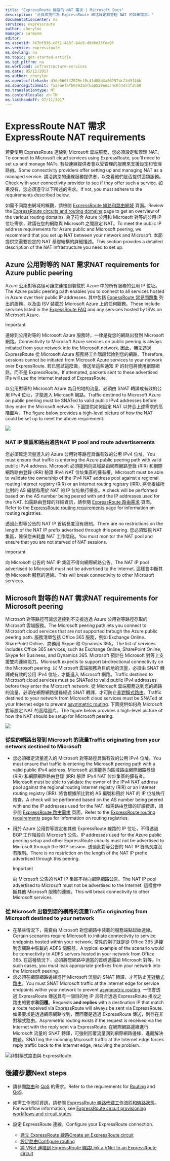 ```yaml
---
title: "ExpressRoute 線路的 NAT 需求 | Microsoft Docs"
description: "此頁面提供為 ExpressRoute 線路設定和管理 NAT 的詳細需求。"
documentationcenter: na
services: expressroute
author: cherylmc
manager: carmonm
editor: 
ms.assetid: 867bf936-c851-485f-84c8-d8d6e33fee9f
ms.service: expressroute
ms.devlang: na
ms.topic: get-started-article
ms.tgt_pltfrm: na
ms.workload: infrastructure-services
ms.date: 05/12/2017
ms.author: cherylmc
ms.openlocfilehash: d3de566ff2825ef0c41d88d4a86157dc23d9f46b
ms.sourcegitcommit: f537befafb079256fba0529ee554c034d73f36b0
ms.translationtype: MT
ms.contentlocale: zh-TW
ms.lasthandoff: 07/11/2017
---
```

# <a name="expressroute-nat-requirements"></a><span data-ttu-id="6a126-103">ExpressRoute NAT 需求</span><span class="sxs-lookup"><span data-stu-id="6a126-103">ExpressRoute NAT requirements</span></span>
<span data-ttu-id="6a126-104">若要使用 ExpressRoute 連線到 Microsoft 雲端服務，您必須設定和管理 NAT。</span><span class="sxs-lookup"><span data-stu-id="6a126-104">To connect to Microsoft cloud services using ExpressRoute, you’ll need to set up and manage NATs.</span></span> <span data-ttu-id="6a126-105">有些連線提供者會以受管理的服務來支援設定和管理路由。</span><span class="sxs-lookup"><span data-stu-id="6a126-105">Some connectivity providers offer setting up and managing NAT as a managed service.</span></span> <span data-ttu-id="6a126-106">請洽詢您的連線服務提供者，以查看他們是否提供這類服務。</span><span class="sxs-lookup"><span data-stu-id="6a126-106">Check with your connectivity provider to see if they offer such a service.</span></span> <span data-ttu-id="6a126-107">如果沒有，您必須遵守以下所述的需求。</span><span class="sxs-lookup"><span data-stu-id="6a126-107">If not, you must adhere to the requirements described below.</span></span> 

<span data-ttu-id="6a126-108">如需不同路由網域的概觀，請檢閱 [ExpressRoute 線路和路由網域](expressroute-circuit-peerings.md) 頁面。</span><span class="sxs-lookup"><span data-stu-id="6a126-108">Review the [ExpressRoute circuits and routing domains](expressroute-circuit-peerings.md) page to get an overview of the various routing domains.</span></span> <span data-ttu-id="6a126-109">為了符合 Azure 公用和 Microsoft 對等的公用 IP 位址需求，建議在您的網路與 Microsoft 之間設定 NAT。</span><span class="sxs-lookup"><span data-stu-id="6a126-109">To meet the public IP address requirements for Azure public and Microsoft peering, we recommend that you set up NAT between your network and Microsoft.</span></span> <span data-ttu-id="6a126-110">本節提供您需要設定的 NAT 基礎結構的詳細描述。</span><span class="sxs-lookup"><span data-stu-id="6a126-110">This section provides a detailed description of the NAT infrastructure you need to set up.</span></span>

## <a name="nat-requirements-for-azure-public-peering"></a><span data-ttu-id="6a126-111">Azure 公用對等的 NAT 需求</span><span class="sxs-lookup"><span data-stu-id="6a126-111">NAT requirements for Azure public peering</span></span>
<span data-ttu-id="6a126-112">Azure 公用對等路徑可讓您連接到裝載於 Azure 中的所有服務的公用 IP 位址。</span><span class="sxs-lookup"><span data-stu-id="6a126-112">The Azure public peering path enables you to connect to all services hosted in Azure over their public IP addresses.</span></span> <span data-ttu-id="6a126-113">其中包括 [ExpessRoute 常見問題集](expressroute-faqs.md) 列出的服務，以及由 ISV 裝載於 Microsoft Azure 上的任何服務。</span><span class="sxs-lookup"><span data-stu-id="6a126-113">These include services listed in the [ExpessRoute FAQ](expressroute-faqs.md) and any services hosted by ISVs on Microsoft Azure.</span></span> 

> [!IMPORTANT]
> <span data-ttu-id="6a126-114">連線到公用對等的 Microsoft Azure 服務時，一律是從您的網路出發到 Microsoft 網路。</span><span class="sxs-lookup"><span data-stu-id="6a126-114">Connectivity to Microsoft Azure services on public peering is always initiated from your network into the Microsoft network.</span></span> <span data-ttu-id="6a126-115">因此，無法透過 ExpressRoute 從 Microsoft Azure 服務將工作階段起始到您的網路。</span><span class="sxs-lookup"><span data-stu-id="6a126-115">Therefore, sessions cannot be initiated from Microsoft Azure services to your network over ExpressRoute.</span></span> <span data-ttu-id="6a126-116">若已嘗試這麼做，傳送至這些通知 IP 的封包將使用網際網路，而不是 ExpressRoute。</span><span class="sxs-lookup"><span data-stu-id="6a126-116">If attempted, packets sent to these advertised IPs will use the internet instead of ExpressRoute.</span></span>
> 

<span data-ttu-id="6a126-117">以公用對等的 Microsoft Azure 為目的地的流量，必須由 SNAT 轉譯成有效的公用 IPv4 位址，才能進入 Microsoft 網路。</span><span class="sxs-lookup"><span data-stu-id="6a126-117">Traffic destined to Microsoft Azure on public peering must be SNATed to valid public IPv4 addresses before they enter the Microsoft network.</span></span> <span data-ttu-id="6a126-118">下圖提供如何設定 NAT 以符合上述需求的高階圖片。</span><span class="sxs-lookup"><span data-stu-id="6a126-118">The figure below provides a high-level picture of how the NAT could be set up to meet the above requirement.</span></span>

![](./media/expressroute-nat/expressroute-nat-azure-public.png) 

### <a name="nat-ip-pool-and-route-advertisements"></a><span data-ttu-id="6a126-119">NAT IP 集區和路由通告</span><span class="sxs-lookup"><span data-stu-id="6a126-119">NAT IP pool and route advertisements</span></span>
<span data-ttu-id="6a126-120">您必須確定流量進入的 Azure 公用對等路徑具備有效的公用 IPv4 位址。</span><span class="sxs-lookup"><span data-stu-id="6a126-120">You must ensure that traffic is entering the Azure public peering path with valid public IPv4 address.</span></span> <span data-ttu-id="6a126-121">Microsoft 必須能夠向區域路由網際網路登錄 (RIR) 和網際網路路由登錄 (IRR) 驗證 IPv4 NAT 位址集區的擁有權。</span><span class="sxs-lookup"><span data-stu-id="6a126-121">Microsoft must be able to validate the ownership of the IPv4 NAT address pool against a regional routing Internet registry (RIR) or an Internet routing registry (IRR).</span></span> <span data-ttu-id="6a126-122">將會根據所比對的 AS 編號和用於 NAT 的 IP 位址執行檢查。</span><span class="sxs-lookup"><span data-stu-id="6a126-122">A check will be performed based on the AS number being peered with and the IP addresses used for the NAT.</span></span> <span data-ttu-id="6a126-123">如需路由登錄的詳細資訊，請參閱 [ExpressRoute 路由需求](expressroute-routing.md) 頁面。</span><span class="sxs-lookup"><span data-stu-id="6a126-123">Refer to the [ExpressRoute routing requirements](expressroute-routing.md) page for information on routing registries.</span></span>

<span data-ttu-id="6a126-124">透過此對等公告的 NAT IP 首碼長度沒有限制。</span><span class="sxs-lookup"><span data-stu-id="6a126-124">There are no restrictions on the length of the NAT IP prefix advertised through this peering.</span></span> <span data-ttu-id="6a126-125">您必須監視 NAT 集區，確保您未耗盡 NAT 工作階段。</span><span class="sxs-lookup"><span data-stu-id="6a126-125">You must monitor the NAT pool and ensure that you are not starved of NAT sessions.</span></span>

> [!IMPORTANT]
> <span data-ttu-id="6a126-126">向 Microsoft 公告的 NAT IP 集區不得向網際網路公告。</span><span class="sxs-lookup"><span data-stu-id="6a126-126">The NAT IP pool advertised to Microsoft must not be advertised to the Internet.</span></span> <span data-ttu-id="6a126-127">這樣會中斷其他 Microsoft 服務的連線。</span><span class="sxs-lookup"><span data-stu-id="6a126-127">This will break connectivity to other Microsoft services.</span></span>
> 
> 

## <a name="nat-requirements-for-microsoft-peering"></a><span data-ttu-id="6a126-128">Microsoft 對等的 NAT 需求</span><span class="sxs-lookup"><span data-stu-id="6a126-128">NAT requirements for Microsoft peering</span></span>
<span data-ttu-id="6a126-129">Microsoft 對等路徑可讓您連接到不支援透過 Azure 公用對等路徑存取的 Microsoft 雲端服務。</span><span class="sxs-lookup"><span data-stu-id="6a126-129">The Microsoft peering path lets you connect to Microsoft cloud services that are not supported through the Azure public peering path.</span></span> <span data-ttu-id="6a126-130">服務清單包括 Office 365 服務，例如 Exchange Online、SharePoint Online、商務用 Skype 和 Dynamics 365。</span><span class="sxs-lookup"><span data-stu-id="6a126-130">The list of services includes Office 365 services, such as Exchange Online, SharePoint Online, Skype for Business, and Dynamics 365.</span></span> <span data-ttu-id="6a126-131">Microsoft 預計在 Microsoft 對等上支援雙向連線能力。</span><span class="sxs-lookup"><span data-stu-id="6a126-131">Microsoft expects to support bi-directional connectivity on the Microsoft peering.</span></span> <span data-ttu-id="6a126-132">以 Microsoft 雲端服務為目的地的流量，必須由 SNAT 轉譯成有效的公用 IPv4 位址，才能進入 Microsoft 網路。</span><span class="sxs-lookup"><span data-stu-id="6a126-132">Traffic destined to Microsoft cloud services must be SNATed to valid public IPv4 addresses before they enter the Microsoft network.</span></span> <span data-ttu-id="6a126-133">從 Microsoft 雲端服務送到您的網路的流量，必須在網際網路邊緣經過 SNAT 轉譯，才可防止[非對稱式路由](expressroute-asymmetric-routing.md)。</span><span class="sxs-lookup"><span data-stu-id="6a126-133">Traffic destined to your network from Microsoft cloud services must be SNATed at your Internet edge to prevent [asymmetric routing](expressroute-asymmetric-routing.md).</span></span> <span data-ttu-id="6a126-134">下圖提供如何為 Microsoft 對等設定 NAT 的高階圖片。</span><span class="sxs-lookup"><span data-stu-id="6a126-134">The figure below provides a high-level picture of how the NAT should be setup for Microsoft peering.</span></span>

![](./media/expressroute-nat/expressroute-nat-microsoft.png) 

### <a name="traffic-originating-from-your-network-destined-to-microsoft"></a><span data-ttu-id="6a126-135">從您的網路出發到 Microsoft 的流量</span><span class="sxs-lookup"><span data-stu-id="6a126-135">Traffic originating from your network destined to Microsoft</span></span>
* <span data-ttu-id="6a126-136">您必須確定流量進入的 Microsoft 對等路徑具備有效的公用 IPv4 位址。</span><span class="sxs-lookup"><span data-stu-id="6a126-136">You must ensure that traffic is entering the Microsoft peering path with a valid public IPv4 address.</span></span> <span data-ttu-id="6a126-137">Microsoft 必須能夠向區域路由網際網路登錄 (RIR) 和網際網路路由登錄 (IRR) 驗證 IPv4 NAT 位址集區的擁有者。</span><span class="sxs-lookup"><span data-stu-id="6a126-137">Microsoft must be able to validate the owner of the IPv4 NAT address pool against the regional routing internet registry (RIR) or an internet routing registry (IRR).</span></span> <span data-ttu-id="6a126-138">將會根據所比對的 AS 編號和用於 NAT 的 IP 位址執行檢查。</span><span class="sxs-lookup"><span data-stu-id="6a126-138">A check will be performed based on the AS number being peered with and the IP addresses used for the NAT.</span></span> <span data-ttu-id="6a126-139">如需路由登錄的詳細資訊，請參閱 [ExpressRoute 路由需求](expressroute-routing.md) 頁面。</span><span class="sxs-lookup"><span data-stu-id="6a126-139">Refer to the [ExpressRoute routing requirements](expressroute-routing.md) page for information on routing registries.</span></span>
* <span data-ttu-id="6a126-140">用於 Azure 公用對等設定和其他 ExpressRoute 線路的 IP 位址，不得透過 BGP 工作階段向 Microsoft 公告。</span><span class="sxs-lookup"><span data-stu-id="6a126-140">IP addresses used for the Azure public peering setup and other ExpressRoute circuits must not be advertised to Microsoft through the BGP session.</span></span> <span data-ttu-id="6a126-141">透過此對等公告的 NAT IP 首碼長度沒有限制。</span><span class="sxs-lookup"><span data-stu-id="6a126-141">There is no restriction on the length of the NAT IP prefix advertised through this peering.</span></span>
  
  > [!IMPORTANT]
  > <span data-ttu-id="6a126-142">向 Microsoft 公告的 NAT IP 集區不得向網際網路公告。</span><span class="sxs-lookup"><span data-stu-id="6a126-142">The NAT IP pool advertised to Microsoft must not be advertised to the Internet.</span></span> <span data-ttu-id="6a126-143">這樣會中斷其他 Microsoft 服務的連線。</span><span class="sxs-lookup"><span data-stu-id="6a126-143">This will break connectivity to other Microsoft services.</span></span>
  > 
  > 

### <a name="traffic-originating-from-microsoft-destined-to-your-network"></a><span data-ttu-id="6a126-144">從 Microsoft 出發到您的網路的流量</span><span class="sxs-lookup"><span data-stu-id="6a126-144">Traffic originating from Microsoft destined to your network</span></span>
* <span data-ttu-id="6a126-145">在某些情況下，需要由 Microsoft 對您網路中裝載的服務端點起始連線。</span><span class="sxs-lookup"><span data-stu-id="6a126-145">Certain scenarios require Microsoft to initiate connectivity to service endpoints hosted within your network.</span></span> <span data-ttu-id="6a126-146">常見的例子就是從 Office 365 連接到您網路中裝載的 ADFS 伺服器。</span><span class="sxs-lookup"><span data-stu-id="6a126-146">A typical example of the scenario would be connectivity to ADFS servers hosted in your network from Office 365.</span></span> <span data-ttu-id="6a126-147">在這種情況下，必須將您網路中適當的首碼透露給 Microsoft 對等。</span><span class="sxs-lookup"><span data-stu-id="6a126-147">In such cases, you must leak appropriate prefixes from your network into the Microsoft peering.</span></span> 
* <span data-ttu-id="6a126-148">您必須在網際網路邊緣進行 Microsoft 流量的 SNAT 轉譯，才可防止[非對稱式路由](expressroute-asymmetric-routing.md)。</span><span class="sxs-lookup"><span data-stu-id="6a126-148">You must SNAT Microsoft traffic at the Internet edge for service endpoints within your network to prevent [asymmetric routing](expressroute-asymmetric-routing.md).</span></span> <span data-ttu-id="6a126-149">一律會透過 ExpressRoute 傳送具有一個目的地 IP 且符合透過 ExpressRoute 接收之路由的要求**和回覆**。</span><span class="sxs-lookup"><span data-stu-id="6a126-149">Requests **and replies** with a destination IP that match a route received via ExpressRoute will always be sent via ExpressRoute.</span></span> <span data-ttu-id="6a126-150">如果要求是透過網際網路收到，而回覆是透過 ExpressRoute 傳送，則存在非對稱式路由。</span><span class="sxs-lookup"><span data-stu-id="6a126-150">Asymmetric routing exists if the request is received via the Internet with the reply sent via ExpressRoute.</span></span> <span data-ttu-id="6a126-151">在網際網路邊緣進行 Microsoft 流量的 SNAT 轉譯，可強制回覆流量回到網際網路邊緣，進而解決問題。</span><span class="sxs-lookup"><span data-stu-id="6a126-151">SNATing the incoming Microsoft traffic at the Internet edge forces reply traffic back to the Internet edge, resolving the problem.</span></span>

![非對稱式路由與 ExpressRoute](./media/expressroute-asymmetric-routing/AsymmetricRouting2.png)

## <a name="next-steps"></a><span data-ttu-id="6a126-153">後續步驟</span><span class="sxs-lookup"><span data-stu-id="6a126-153">Next steps</span></span>
* <span data-ttu-id="6a126-154">請參閱[路由](expressroute-routing.md)和 [QoS](expressroute-qos.md) 的需求。</span><span class="sxs-lookup"><span data-stu-id="6a126-154">Refer to the requirements for [Routing](expressroute-routing.md) and [QoS](expressroute-qos.md).</span></span>
* <span data-ttu-id="6a126-155">如需工作流程資訊，請參閱 [ExpressRoute 線路佈建工作流程和線路狀態](expressroute-workflows.md)。</span><span class="sxs-lookup"><span data-stu-id="6a126-155">For workflow information, see [ExpressRoute circuit provisioning workflows and circuit states](expressroute-workflows.md).</span></span>
* <span data-ttu-id="6a126-156">設定 ExpressRoute 連線。</span><span class="sxs-lookup"><span data-stu-id="6a126-156">Configure your ExpressRoute connection.</span></span>
  
  * [<span data-ttu-id="6a126-157">建立 ExpressRoute 線路</span><span class="sxs-lookup"><span data-stu-id="6a126-157">Create an ExpressRoute circuit</span></span>](expressroute-howto-circuit-classic.md)
  * [<span data-ttu-id="6a126-158">設定路由</span><span class="sxs-lookup"><span data-stu-id="6a126-158">Configure routing</span></span>](expressroute-howto-routing-classic.md)
  * [<span data-ttu-id="6a126-159">將 VNet 連結到 ExpressRoute 線路</span><span class="sxs-lookup"><span data-stu-id="6a126-159">Link a VNet to an ExpressRoute circuit</span></span>](expressroute-howto-linkvnet-classic.md)

